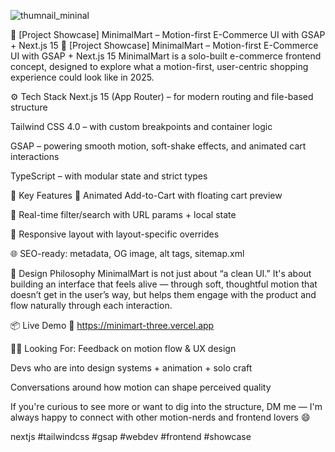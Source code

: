 ![thumnail_mininal](https://github.com/user-attachments/assets/002e8842-1f52-4773-97eb-e843fe73d9fe)


🧵 [Project Showcase] MinimalMart – Motion-first E-Commerce UI with GSAP + Next.js 15
🧵 [Project Showcase] MinimalMart – Motion-first E-Commerce UI with GSAP + Next.js 15
MinimalMart is a solo-built e-commerce frontend concept, designed to explore what a motion-first, user-centric shopping experience could look like in 2025.

⚙️ Tech Stack
Next.js 15 (App Router) – for modern routing and file-based structure

Tailwind CSS 4.0 – with custom breakpoints and container logic

GSAP – powering smooth motion, soft-shake effects, and animated cart interactions

TypeScript – with modular state and strict types

🧠 Key Features
🛒 Animated Add-to-Cart with floating cart preview

🎯 Real-time filter/search with URL params + local state

📱 Responsive layout with layout-specific overrides

🌐 SEO-ready: metadata, OG image, alt tags, sitemap.xml

🎯 Design Philosophy
MinimalMart is not just about “a clean UI.”
It's about building an interface that feels alive — through soft, thoughtful motion that doesn’t get in the user’s way, but helps them engage with the product and flow naturally through each interaction.

📦 Live Demo
🔗 https://minimart-three.vercel.app

🙋‍♂️ Looking For:
Feedback on motion flow & UX design

Devs who are into design systems + animation + solo craft

Conversations around how motion can shape perceived quality

If you're curious to see more or want to dig into the structure, DM me — I'm always happy to connect with other motion-nerds and frontend lovers 😄

nextjs #tailwindcss #gsap #webdev #frontend #showcase
